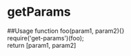 # getParams
##Usage
function foo(param1, param2){}</br>
require('get-params')(foo);</br>
return [param1, param2]
